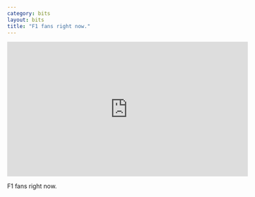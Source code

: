 ```yaml
---
category: bits
layout: bits
title: "F1 fans right now."
---
```


<iframe width="560" height="315" src="https://www.youtube-nocookie.com/embed/5AvrBFlJeMs" frameborder="0" allowfullscreen></iframe>

F1 fans right now.
